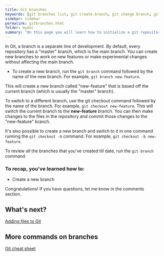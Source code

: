```yaml
---
title: Git branches
keywords: [git branches list, git create branch, git change branch, git checkout, git branch command, best way to manage git branches, git checkout branch, git branching strategy]
sidebar: sidebar
permalink: gitbranches.html
folder: mydoc
summary: "On this page you will learn how to initialize a git repository, select an initial branch, and perform some troubleshooting, if needed."
---
```


In Git, a branch is a separate line of development. By default, every repository has a "master" branch, which is the main branch. You can create new branches to work on new features or make experimental changes without affecting the main branch.

* To create a new branch, run the `git branch` command followed by the name of the new branch. For example, `git branch new-feature`.

This will create a new branch called "new-feature" that is based off the current branch (which is usually the "master" branch).

To switch to a different branch, use the git checkout command followed by the name of the branch. For example, `git checkout new-feature`. This will switch the current branch to the **new-feature** branch. You can then make changes to the files in the repository and commit those changes to the "new-feature" branch.

It's also possible to create a new branch and switch to it in one command running the `git checkout -b` command. For example, `git checkout -b new-feature`.

To review all the branches that you've created till date, run the `git branch` command

### To recap, you've learned how to:

* Create a new branch

Congratulations!
If you have questions, let me know in the comments section.

## What's next?
[Adding files to Git](/addingfiles.md)

## More commands on branches
[Git cheat sheet](/cheatsheet.md)